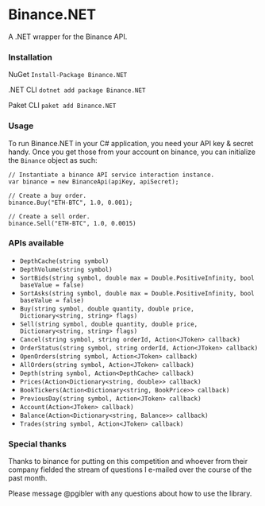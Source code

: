 # Binance.NET
A .NET wrapper for the Binance API.

### Installation

NuGet
`Install-Package Binance.NET`

.NET CLI
`dotnet add package Binance.NET`

Paket CLI
`paket add Binance.NET`

### Usage

To run Binance.NET in your C# application, you need your API key & secret handy. Once you get those from your account on binance, you can initialize the `Binance` object as such:

    // Instantiate a binance API service interaction instance.
    var binance = new BinanceApi(apiKey, apiSecret);

    // Create a buy order.
    binance.Buy("ETH-BTC", 1.0, 0.001);

    // Create a sell order.
    binance.Sell("ETH-BTC", 1.0, 0.0015)

### APIs available

- `DepthCache(string symbol)`
- `DepthVolume(string symbol)`
- `SortBids(string symbol, double max = Double.PositiveInfinity, bool baseValue = false)`
- `SortAsks(string symbol, double max = Double.PositiveInfinity, bool baseValue = false)`
- `Buy(string symbol, double quantity, double price, Dictionary<string, string> flags)`
- `Sell(string symbol, double quantity, double price, Dictionary<string, string> flags)`
- `Cancel(string symbol, string orderId, Action<JToken> callback)`
- `OrderStatus(string symbol, string orderId, Action<JToken> callback)`
- `OpenOrders(string symbol, Action<JToken> callback)`
- `AllOrders(string symbol, Action<JToken> callback)`
- `Depth(string symbol, Action<DepthCache> callback)`
- `Prices(Action<Dictionary<string, double>> callback)`
- `BookTickers(Action<Dictionary<string, BookPrice>> callback)`
- `PreviousDay(string symbol, Action<JToken> callback)`
- `Account(Action<JToken> callback)`
- `Balance(Action<Dictionary<string, Balance>> callback)`
- `Trades(string symbol, Action<JToken> callback)`

### Special thanks

Thanks to binance for putting on this competition and whoever from their company fielded the stream of questions I e-mailed over the course of the past month.

Please message @pgibler with any questions about how to use the library.